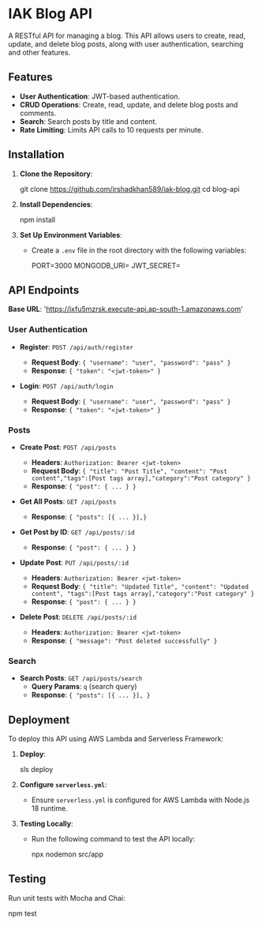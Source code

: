# IAK Blog API

A RESTful API for managing a blog. This API allows users to create, read, update, and delete blog posts, along with user authentication, searching and other features.

## Features

- **User Authentication**: JWT-based authentication.
- **CRUD Operations**: Create, read, update, and delete blog posts and comments.
- **Search**: Search posts by title and content.
- **Rate Limiting**: Limits API calls to 10 requests per minute.

## Installation

1. **Clone the Repository**:

   
   git clone https://github.com/irshadkhan589/iak-blog.git
   cd blog-api
   

2. **Install Dependencies**:

   
   npm install
   

3. **Set Up Environment Variables**:
   - Create a `.env` file in the root directory with the following variables:

     PORT=3000
     MONGODB_URI=<your-mongodb-uri>
     JWT_SECRET=<your-jwt-secret>
     

## API Endpoints
**Base URL**: 'https://ixfu5mzrsk.execute-api.ap-south-1.amazonaws.com'
### User Authentication

- **Register**: `POST /api/auth/register`
  - **Request Body**: `{ "username": "user", "password": "pass" }`
  - **Response**: `{ "token": "<jwt-token>" }`

- **Login**: `POST /api/auth/login`
  - **Request Body**: `{ "username": "user", "password": "pass" }`
  - **Response**: `{ "token": "<jwt-token>" }`


### Posts

- **Create Post**: `POST /api/posts`
  - **Headers**: `Authorization: Bearer <jwt-token>`
  - **Request Body**: `{ "title": "Post Title", "content": "Post content","tags":[Post tags array],"category":"Post category" }`
  - **Response**: `{ "post": { ... } }`

- **Get All Posts**: `GET /api/posts`
  - **Response**: `{ "posts": [{ ... }],}`

- **Get Post by ID**: `GET /api/posts/:id`
  - **Response**: `{ "post": { ... } }`

- **Update Post**: `PUT /api/posts/:id`
  - **Headers**: `Authorization: Bearer <jwt-token>`
  - **Request Body**: `{ "title": "Updated Title", "content": "Updated content", "tags":[Post tags array],"category":"Post category" }`
  - **Response**: `{ "post": { ... } }`

- **Delete Post**: `DELETE /api/posts/:id`
  - **Headers**: `Authorization: Bearer <jwt-token>`
  - **Response**: `{ "message": "Post deleted successfully" }`

### Search

- **Search Posts**: `GET /api/posts/search`
  - **Query Params**: `q` (search query)
  - **Response**: `{ "posts": [{ ... }], }`

## Deployment

To deploy this API using AWS Lambda and Serverless Framework:

1. **Deploy**:

   
   sls deploy
   

2. **Configure `serverless.yml`**:
   - Ensure `serverless.yml` is configured for AWS Lambda with Node.js 18 runtime.

   

3. **Testing Locally**:
   - Run the following command to test the API locally:

     
     npx nodemon src/app
     

## Testing

Run unit tests with Mocha and Chai:


npm test
